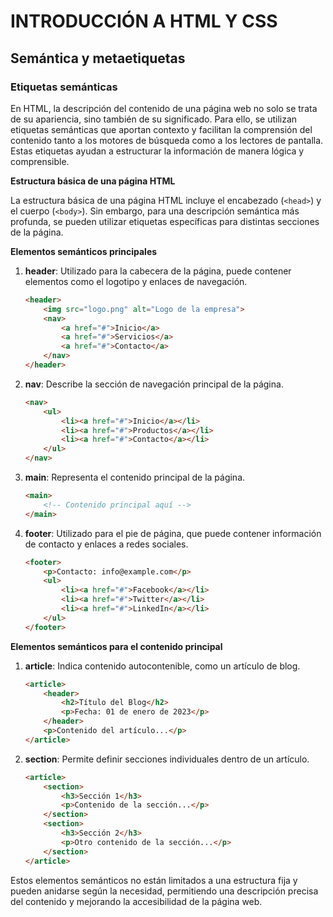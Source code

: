 # INTRODUCCIÓN A HTML Y CSS

## Semántica y metaetiquetas

### Etiquetas semánticas

En HTML, la descripción del contenido de una página web no solo se trata de su apariencia, sino también de su significado. Para ello, se utilizan etiquetas semánticas que aportan contexto y facilitan la comprensión del contenido tanto a los motores de búsqueda como a los lectores de pantalla. Estas etiquetas ayudan a estructurar la información de manera lógica y comprensible.

**Estructura básica de una página HTML**

La estructura básica de una página HTML incluye el encabezado (`<head>`) y el cuerpo (`<body>`). Sin embargo, para una descripción semántica más profunda, se pueden utilizar etiquetas específicas para distintas secciones de la página.

**Elementos semánticos principales**

1. **header**: Utilizado para la cabecera de la página, puede contener elementos como el logotipo y enlaces de navegación.

    ```html
    <header>
        <img src="logo.png" alt="Logo de la empresa">
        <nav>
            <a href="#">Inicio</a>
            <a href="#">Servicios</a>
            <a href="#">Contacto</a>
        </nav>
    </header>
    ```

2. **nav**: Describe la sección de navegación principal de la página.

    ```html
    <nav>
        <ul>
            <li><a href="#">Inicio</a></li>
            <li><a href="#">Productos</a></li>
            <li><a href="#">Contacto</a></li>
        </ul>
    </nav>
    ```

3. **main**: Representa el contenido principal de la página.

    ```html
    <main>
        <!-- Contenido principal aquí -->
    </main>
    ```

4. **footer**: Utilizado para el pie de página, que puede contener información de contacto y enlaces a redes sociales.

    ```html
    <footer>
        <p>Contacto: info@example.com</p>
        <ul>
            <li><a href="#">Facebook</a></li>
            <li><a href="#">Twitter</a></li>
            <li><a href="#">LinkedIn</a></li>
        </ul>
    </footer>
    ```

**Elementos semánticos para el contenido principal**

1. **article**: Indica contenido autocontenible, como un artículo de blog.

    ```html
    <article>
        <header>
            <h2>Título del Blog</h2>
            <p>Fecha: 01 de enero de 2023</p>
        </header>
        <p>Contenido del artículo...</p>
    </article>
    ```

2. **section**: Permite definir secciones individuales dentro de un artículo.

    ```html
    <article>
        <section>
            <h3>Sección 1</h3>
            <p>Contenido de la sección...</p>
        </section>
        <section>
            <h3>Sección 2</h3>
            <p>Otro contenido de la sección...</p>
        </section>
    </article>
    ```

Estos elementos semánticos no están limitados a una estructura fija y pueden anidarse según la necesidad, permitiendo una descripción precisa del contenido y mejorando la accesibilidad de la página web.

